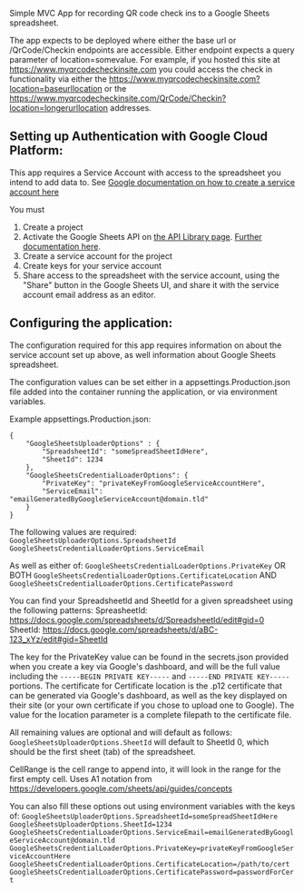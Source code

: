 ﻿Simple MVC App for recording QR code check ins to a Google Sheets spreadsheet.

The app expects to be deployed where either the base url or /QrCode/Checkin endpoints are accessible. Either endpoint expects a query parameter of location=somevalue. 
For example, if you hosted this site at https://www.myqrcodecheckinsite.com you could access the check in functionality via either 
the https://www.myqrcodecheckinsite.com?location=baseurllocation 
or the https://www.myqrcodecheckinsite.com/QrCode/Checkin?location=longerurllocation addresses.




## Setting up Authentication with Google Cloud Platform:
This app requires a Service Account with access to the spreadsheet you intend to add data to. See [Google documentation on how to create a service account here](https://developers.google.com/workspace/guides/create-credentials)

You must
1. Create a project
2. Activate the Google Sheets API on [the API Library page](https://console.cloud.google.com/apis/library?project=_). [Further documentation here](https://cloud.google.com/apis/docs/getting-started).
3. Create a service account for the project
4. Create keys for your service account
5. Share access to the spreadsheet with the service account, using the "Share" button in the Google Sheets UI, and share it with the service account email address as an editor.

## Configuring the application:
 
The configuration required for this app requires information on about the service account set up above, as well information about Google Sheets spreadsheet.

The configuration values can be set either in a appsettings.Production.json file added into the container running the application, or via environment variables.

Example appsettings.Production.json:
```
{
	"GoogleSheetsUploaderOptions" : {
		"SpreadsheetId": "someSpreadSheetIdHere",
		"SheetId": 1234
	},
	"GoogleSheetsCredentialLoaderOptions": {
		"PrivateKey": "privateKeyFromGoogleServiceAccountHere",
		"ServiceEmail": "emailGeneratedByGoogleServiceAccount@domain.tld"
	}
}
```

The following values are required:
`GoogleSheetsUploaderOptions.SpreadsheetId`
`GoogleSheetsCredentialLoaderOptions.ServiceEmail`

As well as either of:
`GoogleSheetsCredentialLoaderOptions.PrivateKey`
OR BOTH
`GoogleSheetsCredentialLoaderOptions.CertificateLocation` AND `GoogleSheetsCredentialLoaderOptions.CertificatePassword`

You can find your SpreadsheetId and SheetId for a given spreadsheet using the following patterns:
SpreasheetId: https://docs.google.com/spreadsheets/d/SpreadsheetId/edit#gid=0
SheetId: https://docs.google.com/spreadsheets/d/aBC-123_xYz/edit#gid=SheetId

The key for the PrivateKey value can be found in the secrets.json provided when you create a key via Google's dashboard, and will be the full value including the `-----BEGIN PRIVATE KEY-----` and `-----END PRIVATE KEY-----` portions. 
The certificate for Certificate location is the .p12 certificate that can be generated via Google's dashboard, as well as the key displayed on their site (or your own certificate if you chose to upload one to Google). The value for the location parameter is a complete filepath to the certificate file.   

All remaining values are optional and will default as follows:
`GoogleSheetsUploaderOptions.SheetId` will default to SheetId 0, which should be the first sheet (tab) of the spreadsheet.

CellRange is the cell range to append into, it will look in the range for the first empty cell. Uses A1 notation from https://developers.google.com/sheets/api/guides/concepts

You can also fill these options out using environment variables with the keys of:
`GoogleSheetsUploaderOptions.SpreadsheetId=someSpreadSheetIdHere`
`GoogleSheetsUploaderOptions.SheetId=1234`
`GoogleSheetsCredentialLoaderOptions.ServiceEmail=emailGeneratedByGoogleServiceAccount@domain.tld`
`GoogleSheetsCredentialLoaderOptions.PrivateKey=privateKeyFromGoogleServiceAccountHere`
`GoogleSheetsCredentialLoaderOptions.CertificateLocation=/path/to/cert`
`GoogleSheetsCredentialLoaderOptions.CertificatePassword=passwordForCert`


